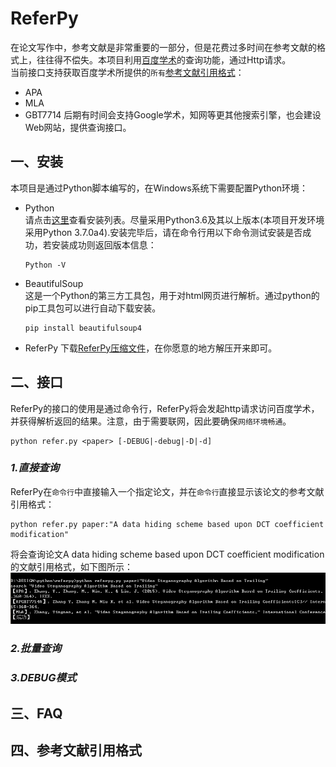 # ReferPy
在论文写作中，参考文献是非常重要的一部分，但是花费过多时间在参考文献的格式上，往往得不偿失。本项目利用[百度学术](http://xueshu.baidu.com/)的查询功能，通过Http请求。<br>
当前接口支持获取百度学术所提供的`所有`[参考文献引用格式]()：
* APA
* MLA
* GBT7714
后期有时间会支持Google学术，知网等更其他搜索引擎，也会建设Web网站，提供查询接口。

## 一、安装
本项目是通过Python脚本编写的，在Windows系统下需要配置Python环境：
* Python<br>
	请点击[这里](https://www.python.org/downloads/)查看安装列表。尽量采用Python3.6及其以上版本(本项目开发环境采用Python 3.7.0a4).安装完毕后，请在命令行用以下命令测试安装是否成功，若安装成功则返回版本信息：
	```
	Python -V
	```
* BeautifulSoup<br>
	这是一个Python的第三方工具包，用于对html网页进行解析。通过python的pip工具包可以进行自动下载安装。
	```
	pip install beautifulsoup4
	```
* ReferPy
	下载[ReferPy压缩文件](/lsj9383/referpy/archive/master.zip)，在你愿意的地方解压开来即可。
	
## 二、接口
ReferPy的接口的使用是通过命令行，ReferPy将会发起http请求访问百度学术，并获得解析返回的结果。注意，由于需要联网，因此要确保`网络环境畅通`。
```
python refer.py <paper> [-DEBUG|-debug|-D|-d]
```
### *1.直接查询*
ReferPy在`命令行`中直接输入一个指定论文，并在`命令行`直接显示该论文的参考文献引用格式：
```
python refer.py paper:"A data hiding scheme based upon DCT coefficient modification"
```
将会查询论文A data hiding scheme based upon DCT coefficient modification的文献引用格式，如下图所示：
![直接查询示例](icon/direct.png)
### *2.批量查询*

### *3.DEBUG模式*

## 三、FAQ


## 四、参考文献引用格式